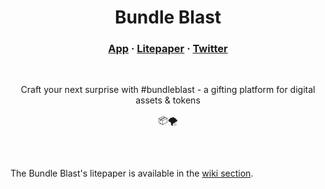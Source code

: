 <h1 align="center">
    Bundle Blast
</h1>


<h3 align="center">
  <a href="https://bundle-blast.com/">App</a>
  <span> · </span>
  <a href="https://github.com/bundle-blast/litepaper/wiki">Litepaper</a>
  <span> · </span>
  <a href="https://twitter.com/bundle_blast">Twitter</a>
</h3>

</br>
<p align="center">Craft your next surprise with #bundleblast - a gifting platform for digital assets & tokens</p>
<p align="center">
    📦🌪
</p>

</br>
</br>

The Bundle Blast's litepaper is available in the [wiki section](https://github.com/bundle-blast/litepaper/wiki).
